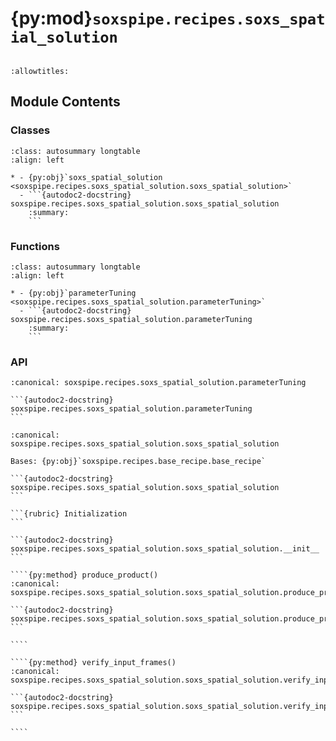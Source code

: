 # {py:mod}`soxspipe.recipes.soxs_spatial_solution`

```{py:module} soxspipe.recipes.soxs_spatial_solution
```

```{autodoc2-docstring} soxspipe.recipes.soxs_spatial_solution
:allowtitles:
```

## Module Contents

### Classes

````{list-table}
:class: autosummary longtable
:align: left

* - {py:obj}`soxs_spatial_solution <soxspipe.recipes.soxs_spatial_solution.soxs_spatial_solution>`
  - ```{autodoc2-docstring} soxspipe.recipes.soxs_spatial_solution.soxs_spatial_solution
    :summary:
    ```
````

### Functions

````{list-table}
:class: autosummary longtable
:align: left

* - {py:obj}`parameterTuning <soxspipe.recipes.soxs_spatial_solution.parameterTuning>`
  - ```{autodoc2-docstring} soxspipe.recipes.soxs_spatial_solution.parameterTuning
    :summary:
    ```
````

### API

````{py:function} parameterTuning(p, log, recipeSettings, settings, multiPinholeFrame, disp_map_table, order_table, qc, products, sofName, lineDetectionTable)
:canonical: soxspipe.recipes.soxs_spatial_solution.parameterTuning

```{autodoc2-docstring} soxspipe.recipes.soxs_spatial_solution.parameterTuning
```
````

`````{py:class} soxs_spatial_solution(log, settings=False, inputFrames=[], verbose=False, overwrite=False, create2DMap=True, polyOrders=False)
:canonical: soxspipe.recipes.soxs_spatial_solution.soxs_spatial_solution

Bases: {py:obj}`soxspipe.recipes.base_recipe.base_recipe`

```{autodoc2-docstring} soxspipe.recipes.soxs_spatial_solution.soxs_spatial_solution
```

```{rubric} Initialization
```

```{autodoc2-docstring} soxspipe.recipes.soxs_spatial_solution.soxs_spatial_solution.__init__
```

````{py:method} produce_product()
:canonical: soxspipe.recipes.soxs_spatial_solution.soxs_spatial_solution.produce_product

```{autodoc2-docstring} soxspipe.recipes.soxs_spatial_solution.soxs_spatial_solution.produce_product
```

````

````{py:method} verify_input_frames()
:canonical: soxspipe.recipes.soxs_spatial_solution.soxs_spatial_solution.verify_input_frames

```{autodoc2-docstring} soxspipe.recipes.soxs_spatial_solution.soxs_spatial_solution.verify_input_frames
```

````

`````
